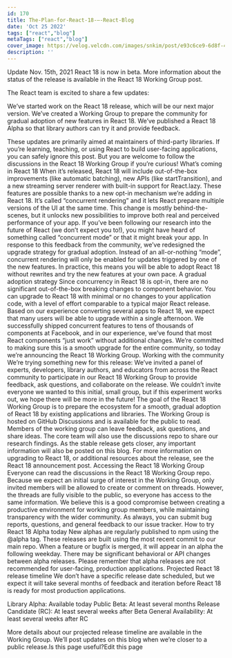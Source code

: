 ```yaml
---
id: 170
title: The-Plan-for-React-18-–-React-Blog
date: 'Oct 25 2022'
tags: ["react","blog"]
metaTags: ["react","blog"]
cover_image: https://velog.velcdn.com/images/snkim/post/e93c6ce9-6d8f-4957-8e4f-30ab8330e217/reactJS.png
description: ''
---
```



Update Nov. 15th, 2021
React 18 is now in beta. More information about the status of the release is available in the React 18 Working Group post.

The React team is excited to share a few updates:

We’ve started work on the React 18 release, which will be our next major version.
We’ve created a Working Group to prepare the community for gradual adoption of new features in React 18.
We’ve published a React 18 Alpha so that library authors can try it and provide feedback.

These updates are primarily aimed at maintainers of third-party libraries. If you’re learning, teaching, or using React to build user-facing applications, you can safely ignore this post. But you are welcome to follow the discussions in the React 18 Working Group if you’re curious!
What’s coming in React 18 
When it’s released, React 18 will include out-of-the-box improvements (like automatic batching), new APIs (like startTransition), and a new streaming server renderer with built-in support for React.lazy.
These features are possible thanks to a new opt-in mechanism we’re adding in React 18. It’s called “concurrent rendering” and it lets React prepare multiple versions of the UI at the same time. This change is mostly behind-the-scenes, but it unlocks new possibilities to improve both real and perceived performance of your app.
If you’ve been following our research into the future of React (we don’t expect you to!), you might have heard of something called “concurrent mode” or that it might break your app. In response to this feedback from the community, we’ve redesigned the upgrade strategy for gradual adoption. Instead of an all-or-nothing “mode”, concurrent rendering will only be enabled for updates triggered by one of the new features. In practice, this means you will be able to adopt React 18 without rewrites and try the new features at your own pace.
A gradual adoption strategy 
Since concurrency in React 18 is opt-in, there are no significant out-of-the-box breaking changes to component behavior. You can upgrade to React 18 with minimal or no changes to your application code, with a level of effort comparable to a typical major React release. Based on our experience converting several apps to React 18, we expect that many users will be able to upgrade within a single afternoon.
We successfully shipped concurrent features to tens of thousands of components at Facebook, and in our experience, we’ve found that most React components “just work” without additional changes. We’re committed to making sure this is a smooth upgrade for the entire community, so today we’re announcing the React 18 Working Group.
Working with the community 
We’re trying something new for this release: We’ve invited a panel of experts, developers, library authors, and educators from across the React community to participate in our React 18 Working Group to provide feedback, ask questions, and collaborate on the release. We couldn’t invite everyone we wanted to this initial, small group, but if this experiment works out, we hope there will be more in the future!
The goal of the React 18 Working Group is to prepare the ecosystem for a smooth, gradual adoption of React 18 by existing applications and libraries. The Working Group is hosted on GitHub Discussions and is available for the public to read. Members of the working group can leave feedback, ask questions, and share ideas. The core team will also use the discussions repo to share our research findings. As the stable release gets closer, any important information will also be posted on this blog.
For more information on upgrading to React 18, or additional resources about the release, see the React 18 announcement post.
Accessing the React 18 Working Group 
Everyone can read the discussions in the React 18 Working Group repo.
Because we expect an initial surge of interest in the Working Group, only invited members will be allowed to create or comment on threads. However, the threads are fully visible to the public, so everyone has access to the same information. We believe this is a good compromise between creating a productive environment for working group members, while maintaining transparency with the wider community.
As always, you can submit bug reports, questions, and general feedback to our issue tracker.
How to try React 18 Alpha today 
New alphas are regularly published to npm using the @alpha tag. These releases are built using the most recent commit to our main repo. When a feature or bugfix is merged, it will appear in an alpha the following weekday.
There may be significant behavioral or API changes between alpha releases. Please remember that alpha releases are not recommended for user-facing, production applications.
Projected React 18 release timeline 
We don’t have a specific release date scheduled, but we expect it will take several months of feedback and iteration before React 18 is ready for most production applications.

Library Alpha: Available today
Public Beta: At least several months
Release Candidate (RC): At least several weeks after Beta
General Availability: At least several weeks after RC

More details about our projected release timeline are available in the Working Group. We’ll post updates on this blog when we’re closer to a public release.Is this page useful?Edit this page
